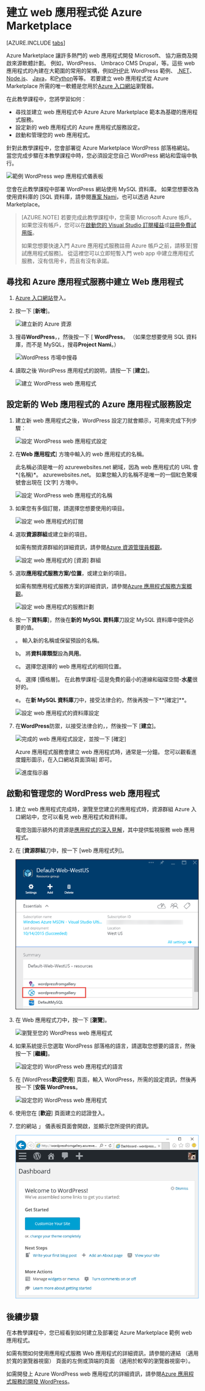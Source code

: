 <properties
    pageTitle="從 Azure Marketplace 建立 web 應用程式 |Microsoft Azure"
    description="瞭解如何使用來建立新的 WordPress web 應用程式從 Azure Marketplace Azure 入口網站。"
    services="app-service\web"
    documentationCenter=""
    authors="rmcmurray"
    manager="wpickett"
    editor=""/>

<tags
    ms.service="app-service-web"
    ms.workload="na"
    ms.tgt_pltfrm="na"
    ms.devlang="na"
    ms.topic="get-started-article"
    ms.date="09/20/2016"
    ms.author="robmcm"/>

<!-- Note: This article replaces web-sites-php-web-site-gallery.md -->

# <a name="create-a-web-app-from-the-azure-marketplace"></a>建立 web 應用程式從 Azure Marketplace

[AZURE.INCLUDE [tabs](../../includes/app-service-web-get-started-nav-tabs.md)]

Azure Marketplace 讓許多熱門的 web 應用程式開發 Microsoft、 協力廠商及開啟來源軟體計劃。 例如，WordPress、 Umbraco CMS Drupal，等。這些 web 應用程式的內建在大範圍的常用的架構，例如[PHP]此 WordPress 範例、 [.NET]、 [Node.js]、 [Java]，和[Python]等等。 若要建立 web 應用程式從 Azure Marketplace 所需的唯一軟體是您用於[Azure 入口網站]瀏覽器。

在此教學課程中，您將學習如何︰

* 尋找並建立 web 應用程式中 Azure Azure Marketplace 範本為基礎的應用程式服務。
* 設定新的 web 應用程式的 Azure 應用程式服務設定。
* 啟動和管理您的 web 應用程式。

針對此教學課程中，您會部署從 Azure Marketplace WordPress 部落格網站。 當您完成步驟在本教學課程中時，您必須設定您自己 WordPress 網站和雲端中執行。

![範例 WordPress wep 應用程式儀表板][WordPressDashboard1]

您會在此教學課程中部署 WordPress 網站使用 MySQL 資料庫。 如果您想要改為使用資料庫的 [SQL 資料庫，請參閱[專案 Nami]，也可以透過 Azure Marketplace。

> [AZURE.NOTE]
> 若要完成此教學課程中，您需要 Microsoft Azure 帳戶。 如果您沒有帳戶，您可以在[啟動您的 Visual Studio 訂閱權益][activate]或[註冊免費試用版][free trial]。
>
> 如果您想要快速入門 Azure 應用程式服務註冊 Azure 帳戶之前，請移至[嘗試應用程式服務]。 從這裡您可以立即短暫入門 web app 中建立應用程式服務，沒有信用卡，而且有沒有承諾。

## <a name="find-and-create-a-web-app-in-azure-app-service"></a>尋找和 Azure 應用程式服務中建立 Web 應用程式

1. [Azure 入口網站]登入。

1. 按一下 [**新增**]。
    
    ![建立新的 Azure 資源][MarketplaceStart]
    
1. 搜尋**WordPress**，，然後按一下 [ **WordPress**。 （如果您想要使用 SQL 資料庫，而不是 MySQL，搜尋**Project Nami**。）

    ![WordPress 市場中搜尋][MarketplaceSearch]
    
1. 讀取之後 WordPress 應用程式的說明，請按一下 [**建立**]。

    ![建立 WordPress web 應用程式][MarketplaceCreate]

## <a name="configure-azure-app-service-settings-for-your-new-web-app"></a>設定新的 Web 應用程式的 Azure 應用程式服務設定

1. 建立新 web 應用程式之後，WordPress 設定刀就會顯示，可用來完成下列步驟︰

    ![設定 WordPress web 應用程式設定][ConfigStart]

1. 在**Web 應用程式**] 方塊中輸入的 web 應用程式的名稱。

    此名稱必須是唯一的 azurewebsites.net 網域，因為 web 應用程式的 URL 會*{名稱}*。 azurewebsites.net。 如果您輸入的名稱不是唯一的一個紅色驚嘆號會出現在 [文字] 方塊中。

    ![設定 WordPress web 應用程式的名稱][ConfigAppName]

1. 如果您有多個訂閱，請選擇您想要使用的項目。 

    ![設定 web 應用程式的訂閱][ConfigSubscription]

1. 選取**資源群組**或建立新的項目。

    如需有關資源群組的詳細資訊，請參閱[Azure 資源管理員概觀][ResourceGroups]。

    ![設定 web 應用程式的 [資源] 群組][ConfigResourceGroup]

1. 選取**應用程式服務方案/位置**，或建立新的項目。

    如需有關應用程式服務方案的詳細資訊，請參閱[Azure 應用程式服務方案概觀][AzureAppServicePlans]。 

    ![設定 web 應用程式的服務計劃][ConfigServicePlan]

1. 按一下**資料庫**]，然後在**新的 MySQL 資料庫**刀設定 MySQL 資料庫中提供必要的值。

    。 輸入新的名稱或保留預設的名稱。

    b。 將**資料庫類型**設為**共用**。

    c。 選擇您選擇的 web 應用程式的相同位置。

    d。 選擇 [價格層]。 在此教學課程-這是免費的最小的連線和磁碟空間-**水星**很好的。

    e。 在**新 MySQL 資料庫**刀中，接受法律合約，然後再按一下**[確定]**。 

    ![設定 web 應用程式的資料庫設定][ConfigDatabase]

1. 在**WordPress**防禦，以接受法律合約，，然後按一下 [**建立**]。 

    ![完成的 web 應用程式設定，並按一下 [確定]][ConfigFinished]

    Azure 應用程式服務會建立 web 應用程式時，通常是一分鐘。 您可以觀看進度鐘形圖示，在入口網站頁面頂端] 即可。

    ![進度指示器][ConfigProgress]

## <a name="launch-and-manage-your-wordpress-web-app"></a>啟動和管理您的 WordPress web 應用程式
    
1. 建立 web 應用程式完成時，瀏覽至您建立的應用程式時，資源群組 Azure 入口網站中，您可以看見 web 應用程式和資料庫。

    電燈泡圖示額外的資源是[應用程式的深入見解][ApplicationInsights]，其中提供監視服務 web 應用程式。

1. 在 [**資源群組**刀中，按一下 [web 應用程式列]。

    ![選取您 WordPress web 應用程式][WordPressSelect]

1. 在 Web 應用程式刀中，按一下 [**瀏覽**]。

    ![瀏覽至您的 WordPress web 應用程式][WordPressBrowse]

1. 如果系統提示您選取 WordPress 部落格的語言，請選取您想要的語言，然後按一下 [**繼續]**。

    ![設定您的 WordPress web 應用程式的語言][WordPressLanguage]

1. 在 [WordPress**歡迎使用**] 頁面，輸入 WordPress，所需的設定資訊，然後再按一下 [**安裝 WordPress**。

    ![設定您的 WordPress web 應用程式][WordPressConfigure]

1. 使用您在 [**歡迎**] 頁面建立的認證登入。  

1. 您的網站 」 儀表板頁面會開啟，並顯示您所提供的資訊。    

    ![檢視 WordPress 儀表板][WordPressDashboard2]

## <a name="next-steps"></a>後續步驟

在本教學課程中，您已經看到如何建立及部署從 Azure Marketplace 範例 web 應用程式。

如需有關如何使用應用程式服務 Web 應用程式的詳細資訊，請參閱的連結 （適用於寬的瀏覽器視窗） 頁面的左側或頂端的頁面 （適用於較窄的瀏覽器視窗中）。

如需開發上 Azure WordPress web 應用程式的詳細資訊，請參閱[Azure 應用程式服務的開發 WordPress][WordPressOnAzure]。 

<!-- URL List -->

[PHP]: https://azure.microsoft.com/develop/php/
[.NET]: https://azure.microsoft.com/develop/net/
[Node.js]: https://azure.microsoft.com/develop/nodejs/
[Java]: https://azure.microsoft.com/develop/java/
[Python]: https://azure.microsoft.com/develop/python/
[activate]: https://azure.microsoft.com/pricing/member-offers/msdn-benefits-details/
[free trial]: https://azure.microsoft.com/pricing/free-trial/
[請嘗試應用程式服務]: http://go.microsoft.com/fwlink/?LinkId=523751
[ResourceGroups]: ../resource-group-overview.md
[AzureAppServicePlans]: ../app-service/azure-web-sites-web-hosting-plans-in-depth-overview.md
[ApplicationInsights]: https://azure.microsoft.com/services/application-insights/
[Azure 入口網站]: https://portal.azure.com/
[專案 Nami]: http://projectnami.org/
[WordPressOnAzure]: ./develop-wordpress-on-app-service-web-apps.md

<!-- IMG List -->

[MarketplaceStart]: ./media/app-service-web-create-web-app-from-marketplace/marketplacestart.png
[MarketplaceSearch]: ./media/app-service-web-create-web-app-from-marketplace/marketplacesearch.png
[MarketplaceCreate]: ./media/app-service-web-create-web-app-from-marketplace/marketplacecreate.png
[ConfigStart]: ./media/app-service-web-create-web-app-from-marketplace/configstart.png
[ConfigAppName]: ./media/app-service-web-create-web-app-from-marketplace/configappname.png
[ConfigSubscription]: ./media/app-service-web-create-web-app-from-marketplace/configsubscription.png
[ConfigResourceGroup]: ./media/app-service-web-create-web-app-from-marketplace/configresourcegroup.png
[ConfigServicePlan]: ./media/app-service-web-create-web-app-from-marketplace/configserviceplan.png
[ConfigDatabase]: ./media/app-service-web-create-web-app-from-marketplace/configdatabase.png
[ConfigFinished]: ./media/app-service-web-create-web-app-from-marketplace/configfinished.png
[ConfigProgress]: ./media/app-service-web-create-web-app-from-marketplace/configprogress.png
[WordPressSelect]: ./media/app-service-web-create-web-app-from-marketplace/wpselect.png
[WordPressBrowse]: ./media/app-service-web-create-web-app-from-marketplace/wpbrowse.png
[WordPressLanguage]: ./media/app-service-web-create-web-app-from-marketplace/wplanguage.png
[WordPressDashboard1]: ./media/app-service-web-create-web-app-from-marketplace/wpdashboard1.png
[WordPressDashboard2]: ./media/app-service-web-create-web-app-from-marketplace/wpdashboard2.png
[WordPressConfigure]: ./media/app-service-web-create-web-app-from-marketplace/wpconfigure.png
